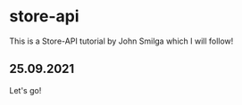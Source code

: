 # store-api
This is a Store-API tutorial by John Smilga which I will follow!
## 25.09.2021
Let's go!
